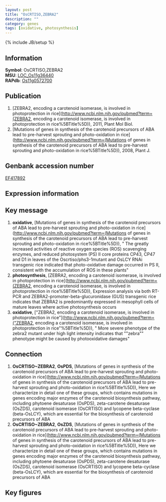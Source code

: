 ```yaml
---
layout: post
title: "OsCRTISO,ZEBRA2"
description: ""
category: genes
tags: [oxidative, photosynthesis]
---
```

{% include JB/setup %}

## Information
__Symbol__: OsCRTISO,ZEBRA2  
__MSU__: [LOC_Os11g36440](http://rice.plantbiology.msu.edu/cgi-bin/ORF_infopage.cgi?orf=LOC_Os11g36440)  
__RAPdb__: [Os11g0572700](http://rapdb.dna.affrc.go.jp/viewer/gbrowse_details/irgsp1?name=Os11g0572700)  

## Publication
1. [ZEBRA2, encoding a carotenoid isomerase, is involved in photoprotection in rice](http://www.ncbi.nlm.nih.gov/pubmed?term=(ZEBRA2, encoding a carotenoid isomerase, is involved in photoprotection in rice%5BTitle%5D)), 2011, Plant Mol Biol.
2. [Mutations of genes in synthesis of the carotenoid precursors of ABA lead to pre-harvest sprouting and photo-oxidation in rice](http://www.ncbi.nlm.nih.gov/pubmed?term=(Mutations of genes in synthesis of the carotenoid precursors of ABA lead to pre-harvest sprouting and photo-oxidation in rice%5BTitle%5D)), 2008, Plant J.

## Genbank accession number
[EF417892](http://www.ncbi.nlm.nih.gov/nuccore/EF417892)

## Expression information

## Key message
1. __oxidative__, [Mutations of genes in synthesis of the carotenoid precursors of ABA lead to pre-harvest sprouting and photo-oxidation in rice](http://www.ncbi.nlm.nih.gov/pubmed?term=(Mutations of genes in synthesis of the carotenoid precursors of ABA lead to pre-harvest sprouting and photo-oxidation in rice%5BTitle%5D)), " The greatly increased activities of reactive oxygen species (ROS) scavenging enzymes, and reduced photosystem (PS) II core proteins CP43, CP47 and D1 in leaves of the Oscrtiso/phs3-1mutant and OsLCY RNAi transgenic rice indicated that photo-oxidative damage occurred in PS II, consistent with the accumulation of ROS in these plants"
2. __photosynthesis__, [ZEBRA2, encoding a carotenoid isomerase, is involved in photoprotection in rice](http://www.ncbi.nlm.nih.gov/pubmed?term=(ZEBRA2, encoding a carotenoid isomerase, is involved in photoprotection in rice%5BTitle%5D)),  Expression analysis via both RT-PCR and ZEBRA2-promoter-beta-glucuronidase (GUS) transgenic rice indicates that ZEBRA2 is predominantly expressed in mesophyll cells of mature leaves where active photosynthesis occurs
3. __oxidative__, ["ZEBRA2, encoding a carotenoid isomerase, is involved in photoprotection in rice"](http://www.ncbi.nlm.nih.gov/pubmed?term=("ZEBRA2, encoding a carotenoid isomerase, is involved in photoprotection in rice"%5BTitle%5D)), " More severe phenotype of the zebra2 mutant under high light intensity indicates that ""zebra"" phenotype might be caused by photooxidative damages"

## Connection
1. __OsCRTISO~ZEBRA2__, __OsPDS__, [Mutations of genes in synthesis of the carotenoid precursors of ABA lead to pre-harvest sprouting and photo-oxidation in rice](http://www.ncbi.nlm.nih.gov/pubmed?term=(Mutations of genes in synthesis of the carotenoid precursors of ABA lead to pre-harvest sprouting and photo-oxidation in rice%5BTitle%5D)),  Here we characterize in detail one of these groups, which contains mutations in genes encoding major enzymes of the carotenoid biosynthesis pathway, including phytoene desaturase (OsPDS), zeta-carotene desaturase (OsZDS), carotenoid isomerase (OsCRTISO) and lycopene beta-cyclase (beta-OsLCY), which are essential for the biosynthesis of carotenoid precursors of ABA
2. __OsCRTISO~ZEBRA2__, __OsZDS__, [Mutations of genes in synthesis of the carotenoid precursors of ABA lead to pre-harvest sprouting and photo-oxidation in rice](http://www.ncbi.nlm.nih.gov/pubmed?term=(Mutations of genes in synthesis of the carotenoid precursors of ABA lead to pre-harvest sprouting and photo-oxidation in rice%5BTitle%5D)),  Here we characterize in detail one of these groups, which contains mutations in genes encoding major enzymes of the carotenoid biosynthesis pathway, including phytoene desaturase (OsPDS), zeta-carotene desaturase (OsZDS), carotenoid isomerase (OsCRTISO) and lycopene beta-cyclase (beta-OsLCY), which are essential for the biosynthesis of carotenoid precursors of ABA

## Key figures


